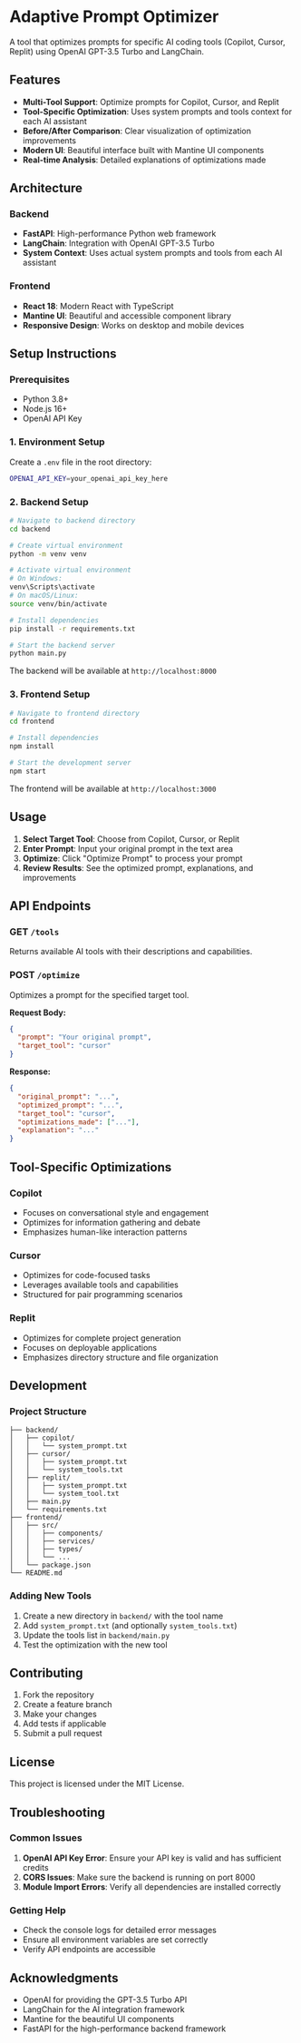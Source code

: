 # Adaptive Prompt Optimizer

A tool that optimizes prompts for specific AI coding tools (Copilot, Cursor, Replit) using OpenAI GPT-3.5 Turbo and LangChain.

## Features

- **Multi-Tool Support**: Optimize prompts for Copilot, Cursor, and Replit
- **Tool-Specific Optimization**: Uses system prompts and tools context for each AI assistant
- **Before/After Comparison**: Clear visualization of optimization improvements
- **Modern UI**: Beautiful interface built with Mantine UI components
- **Real-time Analysis**: Detailed explanations of optimizations made

## Architecture

### Backend

- **FastAPI**: High-performance Python web framework
- **LangChain**: Integration with OpenAI GPT-3.5 Turbo
- **System Context**: Uses actual system prompts and tools from each AI assistant

### Frontend

- **React 18**: Modern React with TypeScript
- **Mantine UI**: Beautiful and accessible component library
- **Responsive Design**: Works on desktop and mobile devices

## Setup Instructions

### Prerequisites

- Python 3.8+
- Node.js 16+
- OpenAI API Key

### 1. Environment Setup

Create a `.env` file in the root directory:

```bash
OPENAI_API_KEY=your_openai_api_key_here
```

### 2. Backend Setup

```bash
# Navigate to backend directory
cd backend

# Create virtual environment
python -m venv venv

# Activate virtual environment
# On Windows:
venv\Scripts\activate
# On macOS/Linux:
source venv/bin/activate

# Install dependencies
pip install -r requirements.txt

# Start the backend server
python main.py
```

The backend will be available at `http://localhost:8000`

### 3. Frontend Setup

```bash
# Navigate to frontend directory
cd frontend

# Install dependencies
npm install

# Start the development server
npm start
```

The frontend will be available at `http://localhost:3000`

## Usage

1. **Select Target Tool**: Choose from Copilot, Cursor, or Replit
2. **Enter Prompt**: Input your original prompt in the text area
3. **Optimize**: Click "Optimize Prompt" to process your prompt
4. **Review Results**: See the optimized prompt, explanations, and improvements

## API Endpoints

### GET `/tools`

Returns available AI tools with their descriptions and capabilities.

### POST `/optimize`

Optimizes a prompt for the specified target tool.

**Request Body:**

```json
{
  "prompt": "Your original prompt",
  "target_tool": "cursor"
}
```

**Response:**

```json
{
  "original_prompt": "...",
  "optimized_prompt": "...",
  "target_tool": "cursor",
  "optimizations_made": ["..."],
  "explanation": "..."
}
```

## Tool-Specific Optimizations

### Copilot

- Focuses on conversational style and engagement
- Optimizes for information gathering and debate
- Emphasizes human-like interaction patterns

### Cursor

- Optimizes for code-focused tasks
- Leverages available tools and capabilities
- Structured for pair programming scenarios

### Replit

- Optimizes for complete project generation
- Focuses on deployable applications
- Emphasizes directory structure and file organization

## Development

### Project Structure

```
├── backend/
│   ├── copilot/
│   │   └── system_prompt.txt
│   ├── cursor/
│   │   ├── system_prompt.txt
│   │   └── system_tools.txt
│   ├── replit/
│   │   ├── system_prompt.txt
│   │   └── system_tool.txt
│   ├── main.py
│   └── requirements.txt
├── frontend/
│   ├── src/
│   │   ├── components/
│   │   ├── services/
│   │   ├── types/
│   │   └── ...
│   └── package.json
└── README.md
```

### Adding New Tools

1. Create a new directory in `backend/` with the tool name
2. Add `system_prompt.txt` (and optionally `system_tools.txt`)
3. Update the tools list in `backend/main.py`
4. Test the optimization with the new tool

## Contributing

1. Fork the repository
2. Create a feature branch
3. Make your changes
4. Add tests if applicable
5. Submit a pull request

## License

This project is licensed under the MIT License.

## Troubleshooting

### Common Issues

1. **OpenAI API Key Error**: Ensure your API key is valid and has sufficient credits
2. **CORS Issues**: Make sure the backend is running on port 8000
3. **Module Import Errors**: Verify all dependencies are installed correctly

### Getting Help

- Check the console logs for detailed error messages
- Ensure all environment variables are set correctly
- Verify API endpoints are accessible

## Acknowledgments

- OpenAI for providing the GPT-3.5 Turbo API
- LangChain for the AI integration framework
- Mantine for the beautiful UI components
- FastAPI for the high-performance backend framework
